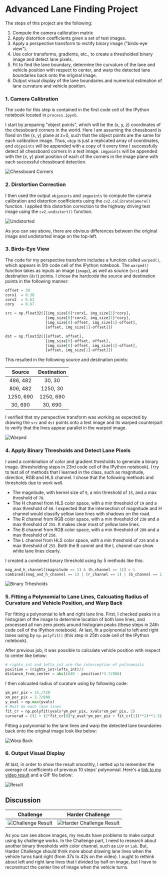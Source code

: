 # Advanced Lane Finding Project

The steps of this project are the following:

1. Compute the camera calibration matrix
2. Apply distortion coefficients given a set of test images.
3. Apply a perspective transform to rectify binary image ("birds-eye view").
4. Use color transforms, gradients, etc., to create a thresholded binary image and detect lane pixels.
5. Fit to find the lane boundary, determine the curvature of the lane and vehicle position with respect to center, and warp the detected lane boundaries back onto the original image.
6. Output visual display of the lane boundaries and numerical estimation of lane curvature and vehicle position.

[//]: # (Image References)

[image1]: ./output_images/draw_chessboard_corners.png "Chessboard Corners"
[image2]: ./output_images/undistort_example.png "Undistorted"
[image3]: ./output_images/warped_example.png "Warped"
[image4]: ./output_images/binary_thresholds_example.png "Binary Trhesholds"
[image5]: ./output_images/warp_back.png "Warp Back"
[image6]: ./output_images/project_result.gif "Result"
[image7]: ./output_images/challenge_result.gif "Challenge Result"
[image8]: ./output_images/harder_challenge_result.gif "Harder Challenge Result"

### 1. Camera Calibration

The code for this step is contained in the first code cell of the IPython notebook located in `process.ipynb`.

I start by preparing "object points", which will be the (x, y, z) coordinates of the chessboard corners in the world. Here I am assuming the chessboard is fixed on the (x, y) plane at z=0, such that the object points are the same for each calibration image. Thus, `objp` is just a replicated array of coordinates, and `objpoints` will be appended with a copy of it every time I successfully detect all chessboard corners in a test image.  `imgpoints` will be appended with the (x, y) pixel position of each of the corners in the image plane with each successful chessboard detection.

![][image1]

### 2. Dirstortion Correction

I then used the output `objpoints` and `imgpoints` to compute the camera calibration and distortion coefficients using the `cv2.calibrateCamera()` function. I applied this distortion correction to the highway driving test image using the `cv2.undistort()` function.

![][image2]

As you can see above, there are obvious differences between the original image and undistorted image on the top-left.

### 3. Birds-Eye View

The code for my perspective transform includes a function called `warped()`, which appears in 5th code cell of the IPython notebook. The `warped()` function takes as inputs an image (`image`), as well as source (`src`) and destination (`dst`) points.  I chose the hardcode the source and destination points in the following manner:

```python
offset = 30
corx1  = 0.38
corx2  = 0.63
cory   = 0.67

src = np.float32([[img_size[0]*corx1, img_size[1]*cory],
                  [img_size[0]*corx2, img_size[1]*cory],
                  [img_size[0]-offset, img_size[1]-offset],
                  [offset, img_size[1]-offset]])

dst = np.float32([[offset, offset],
                  [img_size[0]-offset, offset],
                  [img_size[0]-offset, img_size[1]-offset],
                  [offset, img_size[1]-offset]])
```

This resulted in the following source and destination points:

| Source        | Destination   |
|:-------------:|:-------------:|
| 486, 482      | 30, 30        |
| 806, 482      | 1250, 30      |
| 1250, 690     | 1250, 690     |
| 30, 690       | 30, 690       |

I verified that my perspective transform was working as expected by drawing the `src` and `dst` points onto a test image and its warped counterpart to verify that the lines appear parallel in the warped image.

![][image3]

### 4. Apply Binary Thresholds and Detect Lane Pixels

I used a combination of color and gradient thresholds to generate a binary image. (thresholding steps in 23rd code cell of the IPython notebook). I try to test all of methods that I learned in the class, such as magnitude, direction, RGB and HLS channel. I chose that the following methods and thresholds due to work well.

* The magnitude, with  kernel size of `9`, a min threshold of `15`, and a max threshold of `70`.
* The H channel from HLS color space, with a min threshold of `19` and a max threshold of `60`. I expected that the intersection of magnitude and H channel would classify yellow lane lines with shadows on the road.
* The R channel from RGB color space, with a min threshold of `230` and a max threshold of `255`. It makes clear most of yellow lane lines.
* The B channel from RGB color space, with a min threshold of `200` and a max threshold of `250`.
* The L channel from HLS color space, with a min threshold of `220` and a max threshold of `255`. Both the B cannel and the L channel can show white lane lines clearly.

I created a combined binary threshold using by 5 methods like this:

```python
mag_and_h_channel[(magnitude == 1) & (h_channel == 1)] = 1
combined[(mag_and_h_channel == 1) | (r_channel == 1) | (b_channel == 1) | (l_channel == 1)] = 1
```

![][image4]

### 5. Fitting a Polynomial to Lane Lines, Calcuating Radius of Curvature and Vehicle Position, and Warp Back

For fitting a polynomial to left and right lane line. First, I checked peaks in a histogram of the image to determine location of both lane lines, and processed all non zero pixels around histogram peaks (these steps in 24th code cell of the IPython notebook). At last, fit a polynomial to left and right lanes using by `np.polyfit()` (this step in 25th code cell of the IPython notebook).

After previous job, it was possible to calculate vehicle position with respect to center like below:

```python
# rightx_int and leftx_int are the interception of polinomials
position = (rightx_int+leftx_int)/2
distance_from_center = abs((640 - position)*3.7/800)
```

I then calcuated radius of curature using by following code:

```python
ym_per_pix = 15./720
xm_per_pix = 3.7/800
y_eval = np.max(yvals)
# Must do each lane lines
fit_cr = np.polyfit(yvals*ym_per_pix, xvals*xm_per_pix, 2)
curverad = ((1 + (2*fit_cr[0]*y_eval*ym_per_pix + fit_cr[1])**2)**1.5) / np.absolute(2*fit_cr[0])
```

Fitting a polynomial to the lane lines and warp the detected lane boundaries back onto the original image look like below:

![][image5]

### 6. Output Visual Display

At last, in order to show the result smoothly, I setted up to remember the average of coefficients of previous 10 steps' polynomial. Here's a [link to my video result](./project_result.mp4) and a GIF file below:

![][image6]


Discussion
---

| Challenge   | Harder Challenge  |
|:-----------:|:-----------------:|
| ![][image7] | ![][image8]       |

As you can see above images, my results have problems to make output using by challenge works. In the Challenge part, I need to research about another binary thresholds with color channel, such as `LUV` or `Lab`. But, Harder Challenge should think more about drawing lane lines when the vehicle turns hard right (from 37s to 42s on the video). I ought to rethink about left and right lane lines that I divided by half on image, but I have to reconstruct the center line of image when the vehicle turns.
